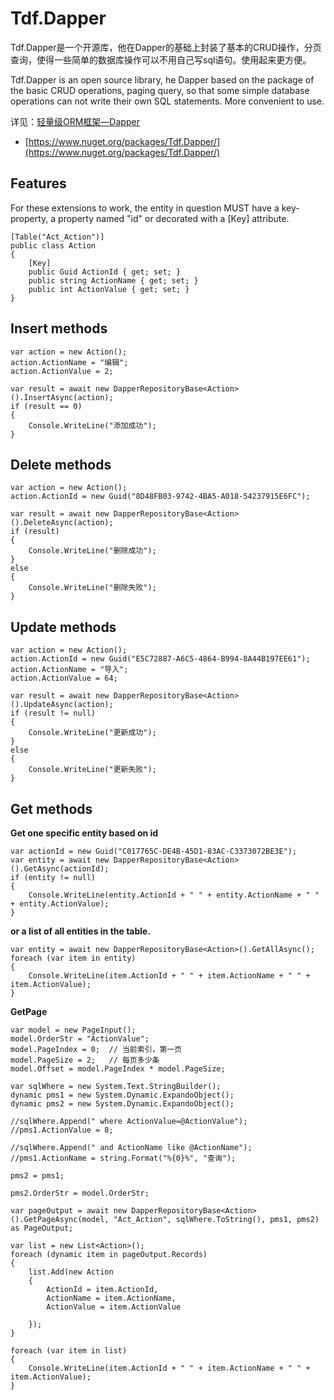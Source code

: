 # Tdf.Dapper

Tdf.Dapper是一个开源库，他在Dapper的基础上封装了基本的CRUD操作，分页查询，使得一些简单的数据库操作可以不用自己写sql语句。使用起来更方便。

Tdf.Dapper is an open source library, he Dapper based on the package of the basic CRUD operations, paging query, so that some simple database operations can not write their own SQL statements. More convenient to use.

详见：[轻量级ORM框架—Dapper](http://www.jianshu.com/p/b11451fc538c)

- [https://www.nuget.org/packages/Tdf.Dapper/](https://www.nuget.org/packages/Tdf.Dapper/)

## Features
For these extensions to work, the entity in question MUST have a key-property, a property named "id" or decorated with a [Key] attribute.

```
[Table("Act_Action")]
public class Action
{
	[Key]
	public Guid ActionId { get; set; }
	public string ActionName { get; set; }
	public int ActionValue { get; set; }
}
```


## Insert methods

```
var action = new Action();
action.ActionName = "编辑";
action.ActionValue = 2;

var result = await new DapperRepositoryBase<Action>().InsertAsync(action);
if (result == 0)
{
	Console.WriteLine("添加成功");
}
```

## Delete methods

```
var action = new Action();
action.ActionId = new Guid("8D48FB03-9742-4BA5-A018-54237915E6FC");

var result = await new DapperRepositoryBase<Action>().DeleteAsync(action);
if (result)
{
	Console.WriteLine("删除成功");
}
else
{
	Console.WriteLine("删除失败");
}
```

## Update methods

```
var action = new Action();
action.ActionId = new Guid("E5C72887-A6C5-4864-B994-8A44B197EE61");
action.ActionName = "导入";
action.ActionValue = 64;

var result = await new DapperRepositoryBase<Action>().UpdateAsync(action);
if (result != null)
{
	Console.WriteLine("更新成功");
}
else
{
	Console.WriteLine("更新失败");
}
```


## Get methods

**Get one specific entity based on id**

```
var actionId = new Guid("C017765C-DE4B-45D1-83AC-C3373072BE3E");
var entity = await new DapperRepositoryBase<Action>().GetAsync(actionId);
if (entity != null)
{
	Console.WriteLine(entity.ActionId + " " + entity.ActionName + " " + entity.ActionValue);
}
```

**or a list of all entities in the table.**

```
var entity = await new DapperRepositoryBase<Action>().GetAllAsync();
foreach (var item in entity)
{
	Console.WriteLine(item.ActionId + " " + item.ActionName + " " + item.ActionValue);
}
```

**GetPage**

```
var model = new PageInput();
model.OrderStr = "ActionValue";
model.PageIndex = 0;  // 当前索引，第一页
model.PageSize = 2;   // 每页多少条
model.Offset = model.PageIndex * model.PageSize;

var sqlWhere = new System.Text.StringBuilder();
dynamic pms1 = new System.Dynamic.ExpandoObject();
dynamic pms2 = new System.Dynamic.ExpandoObject();

//sqlWhere.Append(" where ActionValue=@ActionValue");
//pms1.ActionValue = 8;

//sqlWhere.Append(" and ActionName like @ActionName");
//pms1.ActionName = string.Format("%{0}%", "查询");

pms2 = pms1;

pms2.OrderStr = model.OrderStr;

var pageOutput = await new DapperRepositoryBase<Action>().GetPageAsync(model, "Act_Action", sqlWhere.ToString(), pms1, pms2) as PageOutput;

var list = new List<Action>();
foreach (dynamic item in pageOutput.Records)
{
	list.Add(new Action
	{
		ActionId = item.ActionId,
		ActionName = item.ActionName,
		ActionValue = item.ActionValue

	});
}

foreach (var item in list)
{
	Console.WriteLine(item.ActionId + " " + item.ActionName + " " + item.ActionValue);
}
```

